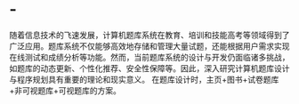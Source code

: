 # -
随着信息技术的飞速发展，计算机题库系统在教育、培训和技能高考等领域得到了广泛应用。题库系统不仅能够高效地存储和管理大量试题，还能根据用户需求实现在线测试和成绩分析等功能。然而，当前题库系统的设计与开发仍面临诸多挑战，如题库的动态更新、个性化推荐、安全性保障等。因此，深入研究计算机题库设计与程序规划具有重要的理论和现实意义。 在题库设计时，主页+图书+试卷题库+非可视题库+可视题库的方案。
